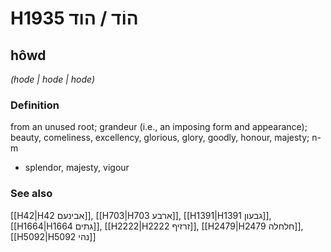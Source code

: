 # H1935 הוֹד / הוד

## hôwd

_(hode | hode | hode)_

### Definition

from an unused root; grandeur (i.e., an imposing form and appearance); beauty, comeliness, excellency, glorious, glory, goodly, honour, majesty; n-m

- splendor, majesty, vigour

### See also

[[H42|H42 אבינעם]], [[H703|H703 ארבע]], [[H1391|H1391 גבעון]], [[H1664|H1664 גתים]], [[H2222|H2222 זרזיף]], [[H2479|H2479 חלחלה]], [[H5092|H5092 נהי]]
